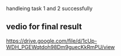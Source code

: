 handleing task 1 and 2 successfully
## vedio for final result
https://drive.google.com/file/d/1cUp-WDH_PGEWqtdoh98Dm9guecKkRmPU/view
